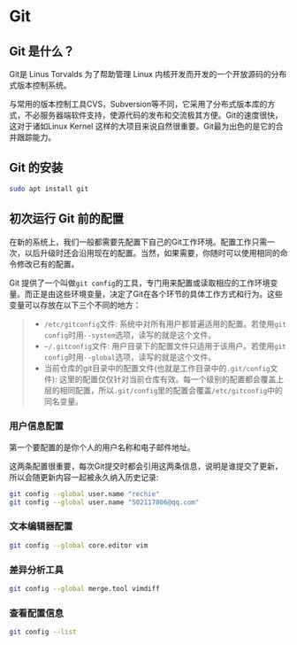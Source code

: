 # Git

## Git 是什么？

Git是 Linus Torvalds 为了帮助管理 Linux 内核开发而开发的一个开放源码的分布式版本控制系统。

与常用的版本控制工具CVS，Subversion等不同，它采用了分布式版本库的方式，不必服务器端软件支持，使源代码的发布和交流极其方便。Git的速度很快，这对于诸如Linux Kernel 这样的大项目来说自然很重要。Git最为出色的是它的合并跟踪能力。

## Git 的安装

```bash
sudo apt install git
```

## 初次运行 Git 前的配置

在新的系统上，我们一般都需要先配置下自己的Git工作环境。配置工作只需一次，以后升级时还会沿用现在的配置。当然，如果需要，你随时可以使用相同的命令修改已有的配置。

Git 提供了一个叫做`git config`的工具，专门用来配置或读取相应的工作环境变量。而正是由这些环境变量，决定了Git在各个环节的具体工作方式和行为。这些变量可以存放在以下三个不同的地方：

> - `/etc/gitconfig`文件: 系统中对所有用户都普遍适用的配置。若使用`git config`时用`--system`选项，读写的就是这个文件。
> - `~/.gitconfig`文件: 用户目录下的配置文件只适用于该用户。若使用`git config`时用`--global`选项，读写的就是这个文件。
> - 当前仓库的git目录中的配置文件(也就是工作目录中的`.git/config`文件): 这里的配置仅仅针对当前仓库有效。每一个级别的配置都会覆盖上层的相同配置，所以`.git/config`里的配置会覆盖`/etc/gitconfig`中的同名变量。

### 用户信息配置

第一个要配置的是你个人的用户名称和电子邮件地址。

这两条配置很重要，每次Git提交时都会引用这两条信息，说明是谁提交了更新，所以会随更新内容一起被永久纳入历史记录:

```bash
git config --global user.name "rechie"
git config --global user.name "502117806@qq.com"
```

### 文本编辑器配置

```bash
git config --global core.editor vim
```

### 差异分析工具

```bash
git config --global merge.tool vimdiff
```

### 查看配置信息

```bash
git config --list
```
